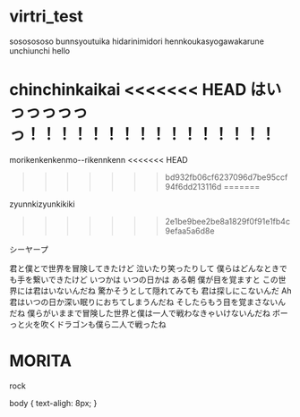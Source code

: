 # virtri_test

sososososo
bunnsyoutuika
hidarinimidori
hennkoukasyogawakarune
unchiunchi
hello

chinchinkaikai
<<<<<<< HEAD
はいっっっっっっ！！！！！！！！！！！！！！！！
=======

morikenkenkenmo--rikennkenn
<<<<<<< HEAD
>>>>>>> bd932fb06cf6237096d7be95ccf94f6dd213116d
=======

zyunnkizyunkikiki
>>>>>>> 2e1be9bee2be8a1829f0f91e1fb4c9efaa5a6d8e

シーヤープ


君と僕とで世界を冒険してきたけど
泣いたり笑ったりして
僕らはどんなときでも手を繋いできたけど
いつかは いつの日かは
ある朝 僕が目を覚ますと この世界には君はいないんだね
驚かそうとして隠れてみても 君は探しにこないんだ
Ah 君はいつの日か深い眠りにおちてしまうんだね
そしたらもう目を覚まさないんだね
僕らがいままで冒険した世界と僕は一人で戦わなきゃいけないんだね
ボーっと火を吹くドラゴンも僕ら二人で戦ったね


<h1>MORITA</h1>
<p>rock</p>
body {
    text-aligh: 8px;
}